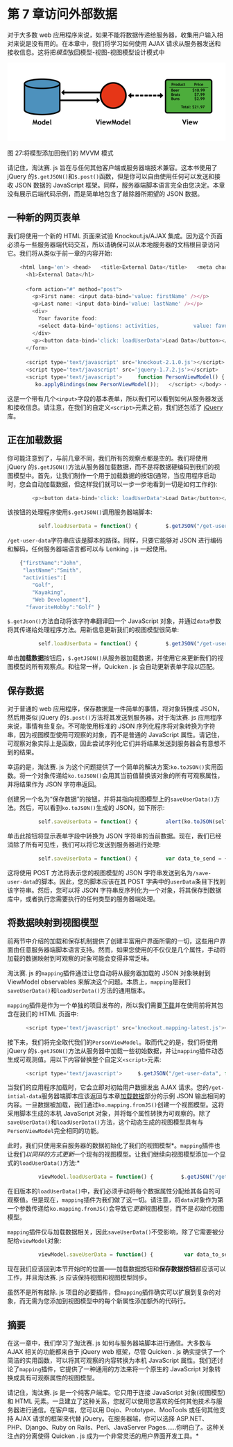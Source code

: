 # 第 7 章访问外部数据

对于大多数 web 应用程序来说，如果不能将数据传递给服务器，收集用户输入相对来说是没有用的。在本章中，我们将学习如何使用 AJAX 请求从服务器发送和接收信息。这将把*模型*放回模型-视图-视图模型设计模式中

![](img/image027.png)

图 27:将模型添加回我们的 MVVM 模式

请记住，淘汰赛. js 旨在与任何其他客户端或服务器端技术兼容。这本书使用了 jQuery 的`$.getJSON()`和`$.post()`函数，但是你可以自由使用任何可以发送和接收 JSON 数据的 JavaScript 框架。同样，服务器端脚本语言完全由您决定。本章没有展示后端代码示例，而是简单地包含了敲除器所期望的 JSON 数据。

## 一种新的网页表单

我们将使用一个新的 HTML 页面来试验 Knockout.js/AJAX 集成。因为这个页面必须与一些服务器端代码交互，所以请确保可以从本地服务器的文档根目录访问它。我们将从类似于前一章的内容开始:

```js
    <html lang='en'> <head>   <title>External Data</title>   <meta charset='utf-8' />   <link rel='stylesheet' href='style.css' /> </head> <body>
      <h1>External Data</h1>

      <form action="#" method="post">
        <p>First name: <input data-bind='value: firstName' /></p>
        <p>Last name: <input data-bind='value: lastName' /></p>
        <div>
          Your favorite food:
          <select data-bind='options: activities,           value: favoriteHobby'></select>
        </div>
        <p><button data-bind='click: loadUserData'>Load Data</button></p>
      </form>

      <script type='text/javascript' src='knockout-2.1.0.js'></script>
      <script type='text/javascript' src='jquery-1.7.2.js'></script>
      <script type='text/javascript'>     function PersonViewModel() {       var self = this;       self.firstName = ko.observable("");       self.lastName = ko.observable("");       self.activities = ko.observableArray([]);       self.favoriteHobby = ko.observable("");     }
         ko.applyBindings(new PersonViewModel());   </script> </body> </html>

```

这是一个带有几个`<input>`字段的基本表单，所以我们可以看到如何从服务器发送和接收信息。请注意，在我们的自定义`<script>`元素之前，我们还包括了 [jQuery](http://jquery.com/download/) 库。

## 正在加载数据

你可能注意到了，与前几章不同，我们所有的观察点都是空的。我们将使用 jQuery 的`$.getJSON()`方法从服务器加载数据，而不是将数据硬编码到我们的视图模型中。首先，让我们制作一个用于加载数据的按钮(通常，当应用程序启动时，您会自动加载数据，但这样我们就可以一步一步地看到一切是如何工作的):

```js
        <p><button data-bind='click: loadUserData'>Load Data</button></p>

```

该按钮的处理程序使用`$.getJSON()`调用服务器端脚本:

```js
          self.loadUserData = function() {         $.getJSON("/get-user-data", function(data) {           alert(data.firstName);         });       }

```

`/get-user-data`字符串应该是脚本的路径。同样，只要它能够对 JSON 进行编码和解码，任何服务器端语言都可以与 Lenking . js 一起使用。

```js
    {"firstName":"John",
     "lastName":"Smith",
     "activities":[
        "Golf",
        "Kayaking",
        "Web Development"],
      "favoriteHobby":"Golf" }

```

`$.getJson()`方法自动将该字符串翻译回一个 JavaScript 对象，并通过`data`参数将其传递给处理程序方法。用新信息更新我们的视图模型很简单:

```js
          self.loadUserData = function() {         $.getJSON("/get-user-data", function(data) {           self.firstName(data.firstName);           self.lastName(data.lastName);           self.activities(data.activities);           self.favoriteHobby(data.favoriteHobby);         });       }

```

单击**加载数据**按钮后，`$.getJSON()`从服务器加载数据，并使用它来更新我们的视图模型的所有观察点。和往常一样，Quicken . js 会自动更新表单字段以匹配。

## 保存数据

对于普通的 web 应用程序，保存数据是一件简单的事情，将对象转换成 JSON，然后用类似 jQuery 的`$.post()`方法将其发送到服务器。对于淘汰赛. js 应用程序来说，事情有些复杂。不可能使用标准的 JSON 序列化程序将对象转换为字符串，因为视图模型使用可观察的对象，而不是普通的 JavaScript 属性。请记住，可观察对象实际上是函数，因此尝试序列化它们并将结果发送到服务器会有意想不到的结果。

幸运的是，淘汰赛. js 为这个问题提供了一个简单的解决方案:`ko.toJSON()`实用函数。将一个对象传递给`ko.toJSON()`会用其当前值替换该对象的所有可观察属性，并将结果作为 JSON 字符串返回。

创建另一个名为“保存数据”的按钮，并将其指向视图模型上的`saveUserData()`方法。然后，可以看到`ko.toJSON()`生成的 JSON，如下所示:

```js
          self.saveUserData = function() {         alert(ko.toJSON(self));       }

```

单击此按钮将显示表单字段中转换为 JSON 字符串的当前数据。现在，我们已经消除了所有可见性，我们可以将它发送到服务器进行处理:

```js
          self.saveUserData = function() {         var data_to_send = {userData: ko.toJSON(self)};         $.post("/save-user-data", data_to_send, function(data) {           alert("Your data has been posted to the server!");         });       } 

```

这将使用 POST 方法将表示您的视图模型的 JSON 字符串发送到名为`/save-user-data`的脚本。因此，您的脚本应该在其 POST 字典中的`userData`条目下找到该字符串。然后，您可以将 JSON 字符串反序列化为一个对象，将其保存到数据库中，或者执行您需要执行的任何类型的服务器端处理。

## 将数据映射到视图模型

前两节中介绍的加载和保存机制提供了创建丰富用户界面所需的一切，这些用户界面由任意服务器端脚本语言支持。然而，如果您使用的不仅仅是几个属性，手动将加载的数据映射到可观察的对象可能会变得非常乏味。

淘汰赛. js 的`mapping`插件通过让您自动将从服务器加载的 JSON 对象映射到 ViewModel observables 来解决这个问题。本质上，`mapping`是我们`saveUserData()`和`loadUserData()`方法的通用版本。

`mapping`插件是作为一个单独的项目发布的，所以我们需要[下载](https://github.com/SteveSanderson/knockout.mapping/tree/master/build/output)并在使用前将其包含在我们的 HTML 页面中:

```js
      <script type='text/javascript' src='knockout.mapping-latest.js'></script>

```

接下来，我们将完全取代我们的`PersonViewModel`。取而代之的是，我们将使用 jQuery 的`$.getJSON()`方法从服务器中加载一些初始数据，并让`mapping`插件动态生成可观测值。用以下内容替换整个自定义`<script>`元素:

```js
      <script type='text/javascript'>     $.getJSON("/get-user-data", function(data) {       var viewModel = ko.mapping.fromJS(data);       ko.applyBindings(viewModel);     });   </script>

```

当我们的应用程序加载时，它会立即对初始用户数据发出 AJAX 请求。您的`/get-intial-data`服务器端脚本应该返回与本章[加载数据](#heading_id_68)部分的示例 JSON 输出相同的内容。一旦数据被加载，我们通过`ko.mapping.fromJS()`创建一个视图模型。这将采用脚本生成的本机 JavaScript 对象，并将每个属性转换为可观察的。除了`saveUserData()`和`loadUserData()`方法，这个动态生成的视图模型具有与`PersonViewModel`完全相同的功能。

此时，我们只使用来自服务器的数据初始化了我们的视图模型*。`mapping`插件也让我们*以同样的方式更新*一个现有的视图模型。让我们继续向视图模型添加一个显式的`loadUserData()`方法:*

```js
          viewModel.loadUserData = function() {         $.getJSON("/get-user-data", function(data) {           ko.mapping.fromJS(data, viewModel);         });       }

```

在旧版本的`loadUserData()`中，我们必须手动将每个数据属性分配给其各自的可观察值。但是现在，`mapping`插件为我们做了这一切。请注意，将`data`对象作为第一个参数传递给`ko.mapping.fromJS()`会导致它*更新*视图模型，而不是*初始化*视图模型。

`mapping`插件仅与加载数据相关，因此`saveUserData()`不受影响，除了它需要被分配给`viewModel`对象:

```js
          viewModel.saveUserData = function() {          var data_to_send = {userData: ko.toJSON(viewModel)};         $.post("/save-user-data", data_to_send, function(data) {           alert("Your data has been posted to the server!");         });       }

```

现在我们应该回到本节开始时的位置——加载数据按钮和**保存数据按钮**都应该可以工作，并且淘汰赛. js 应该保持视图和视图模型同步。

虽然不是所有敲除. js 项目的必要插件，但`mapping`插件确实可以扩展到复杂的对象，而无需为您添加到视图模型中的每个新属性添加额外的代码行。

## 摘要

在这一章中，我们学习了淘汰赛. js 如何与服务器端脚本进行通信。大多数与 AJAX 相关的功能都来自于 jQuery web 框架，尽管 Quicken . js 确实提供了一个简洁的实用函数，可以将其可观察的内容转换为本机 JavaScript 属性。我们还讨论了`mapping`插件，它提供了一种通用的方法来将一个原生的 JavaScript 对象转换成具有可观察属性的视图模型。

请记住，淘汰赛. js 是一个纯客户端库。它只用于连接 JavaScript 对象(视图模型)和 HTML 元素。一旦建立了这种关系，您就可以使用您喜欢的任何其他技术与服务器进行通信。在客户端，您可以用 Dojo、Prototype、MooTools 或任何其他支持 AJAX 请求的框架来代替 jQuery。在服务器端，你可以选择 ASP.NET、PHP、Django、Ruby on Rails、Perl、JavaServer Pages……你明白了。这种关注点的分离使得 Quicken . js 成为一个非常灵活的用户界面开发工具。*